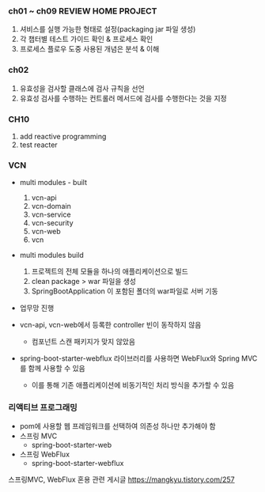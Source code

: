 ### ch01 ~ ch09 REVIEW HOME PROJECT 
1. 셔비스를 실행 가능한 형태로 설정(packaging jar 파일 생성)
1. 각 챕터별 테스트 가이드 확인 & 프로세스 확인
1. 프로세스 플로우 도중 사용된 개념은 분석 & 이해

### ch02
1. 유효성을 검사할 클래스에 검사 규칙을 선언
1. 유효성 검사를 수행하는 컨트롤러 메서드에 검사를 수행한다는 것을 지정

### CH10
1. add reactive programming 
1. test reacter 

### VCN
* multi modules - built
	1. vcn-api
	1. vcn-domain	
	1. vcn-service
	1. vcn-security
	1. vcn-web
	1. vcn
* multi modules build
	1. 프로젝트의 전체 모듈을 하나의 애플리케이션으로 빌드
	1. clean package > war 파일을 생성
	1. SpringBootApplication 이 포함된 폴더의 war파일로 서버 기동 
* 업무망 진행

* vcn-api, vcn-web에서 등록한 controller 빈이 동작하지 않음 
	* 컴포넌트 스캔 패키지가 맞지 않았음
* spring-boot-starter-webflux 라이브러리를 사용하면 WebFlux와 Spring MVC를 함께 사용할 수 있음 
	* 이를 통해 기존 애플리케이션에 비동기적인 처리 방식을 추가할 수 있음 

### 리액티브 프로그래밍
* pom에 사용할 웹 프레임워크를 선택하여 의존성 하나만 추가해야 함 
* 스프링 MVC 
	* spring-boot-starter-web
* 스프링 WebFlux
	* spring-boot-starter-webflux

스프링MVC, WebFlux 혼용 관련 게시글 
https://mangkyu.tistory.com/257
